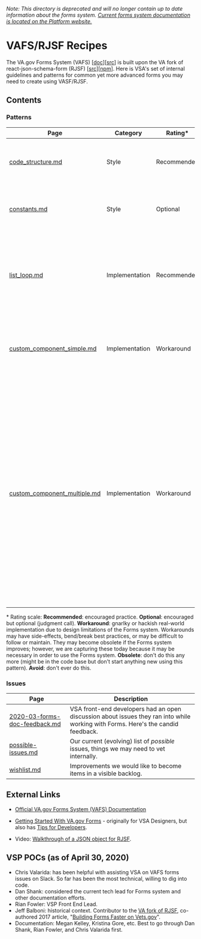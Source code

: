 _Note: This directory is deprecated and will no longer contain up to date information about the forms system. [Current forms system documentation is located on the Platform website.](https://depo-platform-documentation.scrollhelp.site/developer-docs/VA-Forms-Library-Overview.2085355587.html)_
# VAFS/RJSF Recipes
The VA.gov Forms System (VAFS) [[doc](https://department-of-veterans-affairs.github.io/veteran-facing-services-tools/forms)][[src](https://github.com/department-of-veterans-affairs/vets-website/tree/master/src/platform/forms-system)] is built upon the VA fork of react-json-schema-form (RJSF) [[src](https://github.com/department-of-veterans-affairs/react-jsonschema-form)][[npm](https://www.npmjs.com/package/@department-of-veterans-affairs/react-jsonschema-form)]. Here is VSA's set of internal guidelines and patterns for common yet more advanced forms you may need to create using VASF/RJSF.

## Contents

### Patterns
Page | Category | Rating* | Description
--- | --- | --- | ---
[code_structure.md](./code_structure.md) | Style | Recommended | **Recommended Code Structure**. A way to organize your code so that it is easy to maintain.
[constants.md](./constants.md) | Style | Optional | **Using a Constants File**. Central file for all the variables you will use over and over again.
[list_loop.md](./list_loop.md) | Implementation | Recommended | **List Loop**. Needed to build a form that allows a user to input a few items and a separate page for each of those items to enter more information about that respective item.
[custom_component_simple.md](./custom_component_simple.md) | Implementation | Workaround | **Custom React Component: Simple Case**. Update form state with an onChange handler within a custom React component.
[custom_component_multiple.md](./custom_component_multiple.md) | Implementation | Workaround | **Custom React Component: Multiple/Complex**. Using a custom React component requires that you pass in the form's schema for that component (map a small slice of form state to the component). In this scenario, we use the same component twice and we pass in a different instance of the schema to each instance of the component. Since each instance only has access to its own individual schema/form state, we are using Redux in order for our instances to see each other's form state.

  *&nbsp;Rating scale: **Recommended**: encouraged practice. **Optional**: encouraged but optional (judgment call). **Workaround**: gnarlky or hackish real-world implementation due to design limitations of the Forms system. Workarounds may have side-effects, bend/break best practices, or may be difficult to follow or maintain. They may become obsolete if the Forms system improves; however, we are capturing these today because it may be necessary in order to use the Forms system. **Obsolete**: don't do this any more (might be in the code base but don't start anything new using this pattern). **Avoid**: don't ever do this.

### Issues
Page | Description
--- | ---
[2020-03-forms-doc-feedback.md](./2020-03-forms-doc-feedback.md)&nbsp; | VSA front-end developers had an open discussion about issues they ran into while working with Forms. Here's the candid feedback. 
[possible-issues.md](./possible-issues.md) | Our current (evolving) list of *possible* issues, things we may need to vet internally.
[wishlist.md](wishlist.md) | Improvements we would like to become items in a visible backlog.

## External Links

- [Official VA.gov Forms System (VAFS) Documentation](https://department-of-veterans-affairs.github.io/veteran-facing-services-tools/forms/)

- [Getting Started With VA.gov Forms](https://github.com/department-of-veterans-affairs/va.gov-team/blob/master/teams/vsa/design/getting-started-with-va.gov-forms.md) - originally for VSA Designers, but also has [Tips for Developers](https://github.com/department-of-veterans-affairs/va.gov-team/blob/master/teams/vsa/design/getting-started-with-va.gov-forms.md#developers).

- Video: [Walkthrough of a JSON object for RJSF](https://github.com/department-of-veterans-affairs/va.gov-team/blob/master/teams/vsa/design/va-forms-informal-for-designers.mp4).

## VSP POCs (as of April 30, 2020)

- Chris Valarida: has been helpful with assisting VSA on VAFS forms issues on Slack. So far has been the most technical, willing to dig into code.
- Dan Shank: considered the current tech lead for Forms system and other documentation efforts.
- Rian Fowler: VSP Front End Lead.
- Jeff Balboni: historical context. Contributor to the [VA fork of RJSF](https://github.com/department-of-veterans-affairs/react-jsonschema-form), co-authored 2017 article, "[Building Forms Faster on Vets.gov](https://medium.com/the-u-s-digital-service/building-forms-faster-on-vets-gov-d8619f4e9db)".
- Documentation: Megan Kelley, Kristina Gore, etc. Best to go through Dan Shank, Rian Fowler, and Chris Valarida first.

